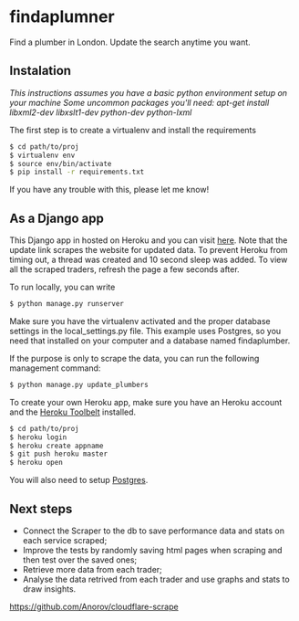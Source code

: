 # findaplumner

Find a plumber in London. Update the search anytime you want.


## Instalation
*This instructions assumes you have a basic python environment setup on your machine*
*Some uncommon packages you'll need: apt-get install libxml2-dev libxslt1-dev python-dev python-lxml*

The first step is to create a virtualenv and install the requirements

```sh
$ cd path/to/proj
$ virtualenv env
$ source env/bin/activate
$ pip install -r requirements.txt
```

If you have any trouble with this, please let me know!

## As a Django app
This Django app in hosted on Heroku and you can visit [here](http://findaplumber.herokuapp.com).
Note that the update link scrapes the website for updated data. To prevent Heroku from timing out, 
a thread was created and 10 second sleep was added. To view all the scraped traders, refresh the page a few seconds after.

To run locally, you can write
```sh
$ python manage.py runserver
```
Make sure you have the virtualenv activated and the proper database settings in the local_settings.py file. This example uses Postgres, so you need that installed on your computer and a database named findaplumber.

If the purpose is only to scrape the data, you can run the following management command:
```sh
$ python manage.py update_plumbers
```

To create your own Heroku app, make sure you have an Heroku account and the [Heroku Toolbelt](https://toolbelt.heroku.com/) installed. 
```sh
$ cd path/to/proj
$ heroku login
$ heroku create appname
$ git push heroku master
$ heroku open
```
You will also need to setup [Postgres](https://devcenter.heroku.com/articles/heroku-postgresql).



## Next steps
* Connect the Scraper to the db to save performance data and stats on each service scraped;
* Improve the tests by randomly saving html pages when scraping and then test over the saved ones;
* Retrieve more data from each trader;
* Analyse the data retrived from each trader and use graphs and stats to draw insights.

https://github.com/Anorov/cloudflare-scrape


